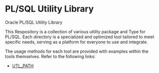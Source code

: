 # PL/SQL Utility Library

Oracle PL/SQL Utility Library

This Respository is a collection of various utility package and Type for PL/SQL. Each directory is a specialized and optimized tool tailored to meet specific needs, serving as a platform for everyone to use and integrate.

The usage methods for each tool are provided with examples within the tools themselves. Refer to the following links:

-   [UTL_PATH](./UTL_PATH/README.md)
